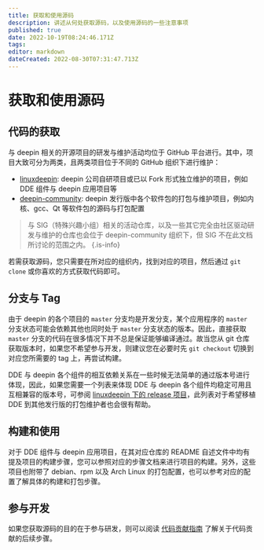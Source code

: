 ```yaml
---
title: 获取和使用源码
description: 讲述从何处获取源码，以及使用源码的一些注意事项
published: true
date: 2022-10-19T08:24:46.171Z
tags: 
editor: markdown
dateCreated: 2022-08-30T07:31:47.713Z
---
```


# 获取和使用源码

## 代码的获取

与 deepin 相关的开源项目的研发与维护活动均位于 GitHub 平台进行。其中，项目大致可分为两类，且两类项目位于不同的 GitHub 组织下进行维护：

- [linuxdeepin](https://github.com/linuxdeepin/): deepin 公司自研项目或已以 Fork 形式独立维护的项目，例如 DDE 组件与 deepin 应用项目等
- [deepin-community](https://github.com/deepin-community/): deepin 发行版中各个软件包的打包与维护项目，例如内核、gcc、Qt 等软件包的源码与打包配置

> 与 SIG（特殊兴趣小组）相关的活动仓库，以及一些其它完全由社区驱动研发与维护的仓库也会位于 deepin-community 组织下，但 SIG 不在此文档所讨论的范围之内。
{.is-info}

若需获取源码，您只需要在所对应的组织内，找到对应的项目，然后通过 `git clone` 或你喜欢的方式获取代码即可。

## 分支与 Tag

由于 deepin 的各个项目的 `master` 分支均是开发分支，某个应用程序的 `master` 分支状态可能会依赖其他也同时处于 `master` 分支状态的版本。因此，直接获取 `master` 分支的代码在很多情况下并不总是保证能够编译通过。故当您从 git 仓库获取版本时，如果您不希望参与开发，则建议您在必要时先 `git checkout` 切换到对应您所需要的 tag 上，再尝试构建。

DDE 与 deepin 各个组件的相互依赖关系在一些时候无法简单的通过版本号进行体现，因此，如果您需要一个列表来体现 DDE 与 deepin 各个组件均稳定可用且互相兼容的版本号，可参阅 [linuxdeepin 下的 release 项目](https://github.com/linuxdeepin/release/)，此列表对于希望移植 DDE 到其他发行版的打包维护者也会很有帮助。

## 构建和使用

对于 DDE 组件与 deepin 应用项目，在其对应仓库的 README 自述文件中均有提及项目的构建步骤，您可以参照对应的步骤文档来进行项目的构建。另外，这些项目也附带了 debian、rpm 以及 Arch Linux 的打包配置，也可以参考对应的配置了解具体的构建和打包步骤。

## 参与开发

如果您获取源码的目的在于参与研发，则可以阅读 [代码贡献指南](/zh/开发者指南/代码贡献指南) 了解关于代码贡献的后续步骤。
